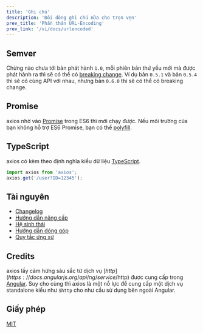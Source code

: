```yaml
---
title: 'Ghi chú'
description: 'Đôi dòng ghi chú nữa cho trọn vẹn'
prev_title: 'Phần thân URL-Encoding'
prev_link: '/vi/docs/urlencoded'
---
```


## Semver

Chừng nào chưa tới bản phát hành `1.0`, mỗi phiên bản thứ yếu mới mà được phát hành ra thì sẽ có thể có [breaking change](https://en.wiktionary.org/wiki/breaking_change). Ví dụ bản `0.5.1` và bản `0.5.4` thì sẽ có cùng API với nhau, nhưng bản `0.6.0` thì sẽ có thể có breaking change.

## Promise

axios nhờ vào [Promise](http://caniuse.com/promises) trong ES6 thì mới chạy được.
Nếu môi trường của bạn không hỗ trợ ES6 Promise, bạn có thể [polyfill](https://github.com/jakearchibald/es6-promise).

## TypeScript
axios có kèm theo định nghĩa kiểu dữ liệu [TypeScript](http://typescriptlang.org).
```typescript
import axios from 'axios';
axios.get('/user?ID=12345');
```

## Tài nguyên

* [Changelog](https://github.com/axios/axios/blob/v1.x/CHANGELOG.md)
* [Hướng dẫn nâng cấp](https://github.com/axios/axios/blob/v1.x/UPGRADE_GUIDE.md)
* [Hệ sinh thái](https://github.com/axios/axios/blob/v1.x/ECOSYSTEM.md)
* [Hướng dẫn đóng góp](https://github.com/axios/axios/blob/v1.x/CONTRIBUTING.md)
* [Quy tắc ứng xử](https://github.com/axios/axios/blob/v1.x/CODE_OF_CONDUCT.md)

## Credits

axios lấy cảm hứng sâu sắc từ dịch vụ [$http](https://docs.angularjs.org/api/ng/service/$http) được cung cấp trong [Angular](https://angularjs.org/). Suy cho cùng thì axios là một nỗ lực để cung cấp một dịch vụ standalone kiểu như `$http` cho như cầu sử dụng bên ngoài Angular.

## Giấy phép

[MIT](https://github.com/axios/axios/blob/v1.x/LICENSE)